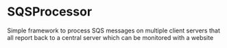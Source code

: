 SQSProcessor
============

Simple framework to process SQS messages on multiple client servers that all report back to a central server which can be monitored with a website
